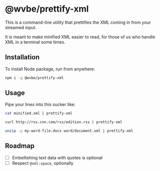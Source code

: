 # @wvbe/prettify-xml

This is a command-line utility that prettifies the XML coming in from your streamed input.

It is meant to make minified XML easier to read, for those of us who handle XML in a terminal
some times.

## Installation

To install Node package, run from anywhere:

```sh
npm i -g @wvbe/prettify-xml
```

## Usage

Pipe your lines into this sucker like:

```sh
cat minified.xml | prettify-xml
```
```sh
curl http://rss.cnn.com/rss/edition.rss | prettify-xml
```
```sh
unzip -p my-word-file.docx word/document.xml | prettify-xml
```


## Roadmap

- [ ] Embellishing text data with quotes is optional
- [ ] Respect `@xml:space`, optionally